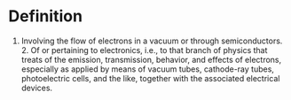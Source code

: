 # Definition

1.  Involving the flow of electrons in a vacuum or through
    semiconductors. 2. Of or pertaining to electronics, i.e., to that
    branch of physics that treats of the emission, transmission,
    behavior, and effects of electrons, especially as applied by means
    of vacuum tubes, cathode-ray tubes, photoelectric cells, and the
    like, together with the associated electrical devices.
